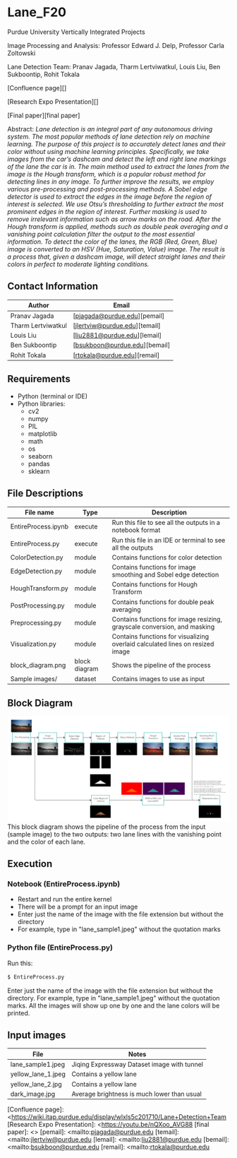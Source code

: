 # Lane_F20


Purdue University Vertically Integrated Projects

Image Processing and Analysis: Professor Edward J. Delp, Professor Carla Zoltowski

Lane Detection Team: Pranav Jagada, Tharm Lertviwatkul, Louis Liu, Ben Sukboontip, Rohit Tokala


[Confluence page][]

[Research Expo Presentation][]

[Final paper][final paper]


Abstract: *Lane detection is an integral part of any autonomous driving system. The most popular methods of lane detection rely on machine learning. The purpose of this project is to accurately detect lanes and their color without using machine learning principles. Specifically, we take images from the car’s dashcam and detect the left and right lane markings of the lane the car is in. The main method used to extract the lanes from the image is the Hough transform, which is a popular robust method for detecting lines in any image. To further improve the results, we employ various pre-processing and post-processing methods. A Sobel edge detector is used to extract the edges in the image before the region of interest is selected. We use Otsu’s thresholding to further extract the most prominent edges in the region of interest. Further masking is used to remove irrelevant information such as arrow marks on the road. After the Hough transform is applied, methods such as double peak averaging and a vanishing point calculation filter the output to the most essential information. To detect the color of the lanes, the RGB (Red, Green, Blue) image is converted to an HSV (Hue, Saturation, Value) image. The result is a process that, given a dashcam image, will detect straight lanes and their colors in perfect to moderate lighting conditions.*


## Contact Information

| Author | Email |
| ------ | ------ |
| Pranav Jagada | [pjagada@purdue.edu][pemail] |
| Tharm Lertviwatkul | [jlertviw@purdue.edu][temail] |
| Louis Liu | [liu2881@purdue.edu][lemail] |
| Ben Sukboontip | [bsukboon@purdue.edu][bemail] |
| Rohit Tokala | [rtokala@purdue.edu][remail] |

## Requirements

 - Python (terminal or IDE)
 - Python libraries:
    - cv2
    - numpy
    - PIL
    - matplotlib
    - math
    - os
    - seaborn
    - pandas
    - sklearn

## File Descriptions

| File name | Type | Description|
| ------ | ------ | ------ |
| EntireProcess.ipynb | execute | Run this file to see all the outputs in a notebook format |
|EntireProcess.py | execute | Run this file in an IDE or terminal to see all the outputs |
| ColorDetection.py | module | Contains functions for color detection |
| EdgeDetection.py | module | Contains functions for image smoothing and Sobel edge detection |
| HoughTransform.py | module | Contains functions for Hough Transform |
| PostProcessing.py | module | Contains functions for double peak averaging |
| Preprocessing.py | module | Contains functions for image resizing, grayscale conversion, and masking |
| Visualization.py | module | Contains functions for visualizing overlaid calculated lines on resized image |
| block_diagram.png | block diagram | Shows the pipeline of the process |
| Sample images/ | dataset | Contains images to use as input |

## Block Diagram

![Block Diagram](block_diagram.png)
This block diagram shows the pipeline of the process from the input (sample image) to the two outputs: two lane lines with the vanishing point and the color of each lane.

## Execution

### Notebook (EntireProcess.ipynb)
- Restart and run the entire kernel
- There will be a prompt for an input image
- Enter just the name of the image with the file extension but without the directory
- For example, type in "lane_sample1.jpeg" without the quotation marks

### Python file (EntireProcess.py)
Run this:
```sh
$ EntireProcess.py
```
Enter just the name of the image with the file extension but without the directory. For example, type in "lane_sample1.jpeg" without the quotation marks. All the images will show up one by one and the lane colors will be printed.

## Input images

| File | Notes |
| ------ | ------ |
|lane_sample1.jpeg| Jiqing Expressway Dataset image with tunnel |
| yellow_lane_1.jpeg | Contains a yellow lane |
| yellow_lane_2.jpg | Contains a yellow lane |
| dark_image.jpg | Average brightness is much lower than usual |

   [Confluence page]: <https://wiki.itap.purdue.edu/display/wlxls5c201710/Lane+Detection+Team
   [Research Expo Presentation]: <https://youtu.be/nQXoo_AVG88
   [final paper]: <>
   [pemail]: <mailto:pjagada@purdue.edu
   [temail]: <mailto:jlertviw@purdue.edu
   [lemail]: <mailto:liu2881@purdue.edu
   [bemail]: <mailto:bsukboon@purdue.edu
   [remail]: <mailto:rtokala@purdue.edu

